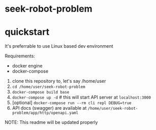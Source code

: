 # seek-robot-problem
# quickstart

It's preferrable to use Linux based dev environment

Requirements:
- docker engine
- docker-compose

1. clone this repository to, let's say /home/user
2. `cd /home/user/seek-robot-problem`
3. `docker-compose build base`
4. `docker-compose up -d` # this will start API server at `localhost:3000`
5. [optional] `docker-compose run --rm cli repl DEBUG=true`
6. API docs (swagger) are available at `/home/user/seek-robot-problem/app/http/openapi.yaml`

NOTE: This readme will be updated properly
